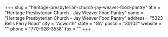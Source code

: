 +++
slug = "heritage-presbyterian-church-jay-weaver-food-pantry"
title = "Heritage Presbyterian Church - Jay Weaver Food Pantry"
name = "Heritage Presbyterian Church - Jay Weaver Food Pantry"
address = "5323 Bells Ferry Road"
city = "Acworth"
state = "GA"
postal = "30102"
website = ""
phone = "770-926-3558"
fax = ""
+++
